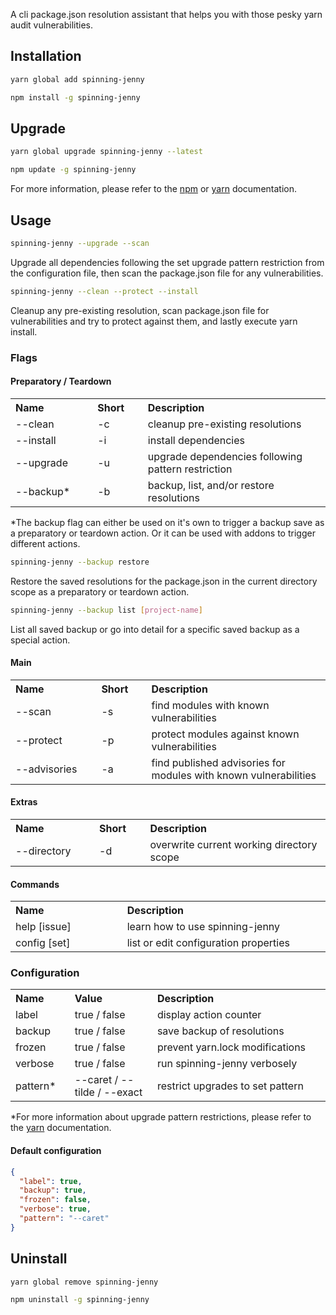 A cli package.json resolution assistant that helps you with those pesky yarn audit vulnerabilities.

## Installation

```bash
yarn global add spinning-jenny
```

```bash
npm install -g spinning-jenny
```

## Upgrade

```bash
yarn global upgrade spinning-jenny --latest
```

```bash
npm update -g spinning-jenny
```

For more information, please refer to the [npm](https://docs.npmjs.com/cli/v6/commands/npm-update) or [yarn](https://classic.yarnpkg.com/en/docs/cli/upgrade) documentation.

## Usage

```bash
spinning-jenny --upgrade --scan
```

Upgrade all dependencies following the set upgrade pattern restriction from the configuration file, then scan the package.json file for any vulnerabilities.

```bash
spinning-jenny --clean --protect --install
```

Cleanup any pre-existing resolution, scan package.json file for vulnerabilities and try to protect against them, and lastly execute yarn install.

### Flags

#### Preparatory / Teardown

<table>
<tr>
<th align="left" width="204">
Name
</th>
<th align="left" width="104">
Short
</th>
<th align="left" width="584">
Description
</th>
</tr>
<tr>
<td>
--clean
</td>
<td>
-c
</td>
<td>
cleanup pre-existing resolutions
</td>
</tr>
<tr>
<td>
--install
</td>
<td>
-i
</td>
<td>
install dependencies
</td>
</tr>
<tr>
<td>
--upgrade
</td>
<td>
-u
</td>
<td>
upgrade dependencies following pattern restriction
</td>
</tr>
<tr>
<td>
--backup*
</td>
<td>
-b
</td>
<td>
backup, list, and/or restore resolutions
</td>
</tr>
</table>

\*The backup flag can either be used on it's own to trigger a backup save as a preparatory or teardown action. Or it can be used with addons to trigger different actions.

```bash
spinning-jenny --backup restore
```

Restore the saved resolutions for the package.json in the current directory scope as a preparatory or teardown action.

```bash
spinning-jenny --backup list [project-name]
```

List all saved backup or go into detail for a specific saved backup as a special action.

#### Main

<table>
<tr>
<th align="left" width="204">
Name
</th>
<th align="left" width="104">
Short
</th>
<th align="left" width="584">
Description
</th>
</tr>
<tr>
<td>
--scan
</td>
<td>
-s
</td>
<td>
find modules with known vulnerabilities
</td>
</tr>
</tr>
<tr>
<td>
--protect
</td>
<td>
-p
</td>
<td>
protect modules against known vulnerabilities
</td>
</tr>
</tr>
<tr>
<td>
--advisories
</td>
<td>
-a
</td>
<td>
find published advisories for modules with known vulnerabilities
</td>
</tr>
</table>

#### Extras

<table>
<tr>
<th align="left" width="204">
Name
</th>
<th align="left" width="104">
Short
</th>
<th align="left" width="584">
Description
</th>
</tr>
<tr>
<td>
--directory
</td>
<td>
-d
</td>
<td>
overwrite current working directory scope
</td>
</tr>
</table>

#### Commands

<table>
<tr>
<th align="left" width="308">
Name
<th align="left" width="584">
Description
</th>
</tr>
<tr>
<td>
help [issue]
</td>
<td>
learn how to use spinning-jenny
</td>
</tr>
<tr>
<td>
config [set]
</td>
<td>
list or edit configuration properties
</td>
</tr>
</table>

### Configuration

<table>
<tr>
<th align="left" width="104">
Name
</th>
<th align="left" width="244">
Value
</th>
<th align="left" width="544">
Description
</th>
</tr>
<tr>
<td>
label
</td>
<td>
true / false
</td>
<td>
display action counter
</td>
</tr>
<tr>
<td>
backup
</td>
<td>
true / false
</td>
<td>
save backup of resolutions
</td>
</tr>
<tr>
<td>
frozen
</td>
<td>
true / false
</td>
<td>
prevent yarn.lock modifications
</td>
</tr>
<tr>
<td>
verbose
</td>
<td>
true / false
</td>
<td>
run spinning-jenny verbosely
</td>
</tr>
<tr>
<td>
pattern*
</td>
<td>
--caret / --tilde / --exact
</td>
<td>
restrict upgrades to set pattern
</td>
</tr>
</table>

\*For more information about upgrade pattern restrictions, please refer to the [yarn](https://classic.yarnpkg.com/en/docs/cli/upgrade/#toc-yarn-upgrade-package-latest-l-caret-tilde-exact-pattern) documentation.

#### Default configuration

```json
{
  "label": true,
  "backup": true,
  "frozen": false,
  "verbose": true,
  "pattern": "--caret"
}
```

## Uninstall

```bash
yarn global remove spinning-jenny
```

```bash
npm uninstall -g spinning-jenny
```

